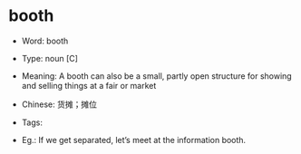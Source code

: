 # booth

- Word: booth

- Type: noun [C]
- Meaning: A booth can also be a small, partly open structure for showing and selling things at a fair or market
- Chinese: 货摊；摊位
- Tags: 
- Eg.: If we get separated, let’s meet at the information booth.


